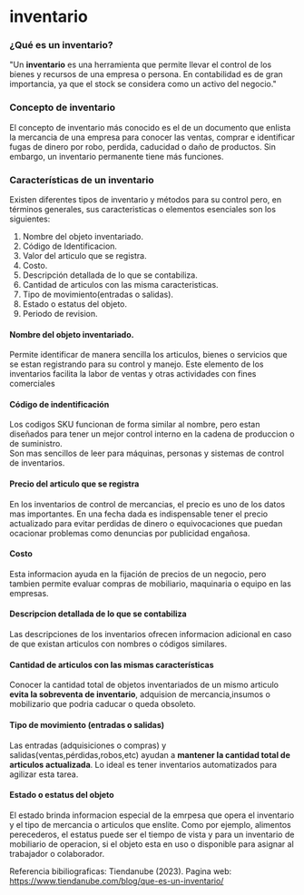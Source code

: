 # inventario 
### ¿Qué es un inventario?
"Un <b>inventario</b> es una herramienta que permite llevar el control de los bienes y recursos de una empresa o persona. En contabilidad es de gran importancia, ya que el stock se considera como un activo del negocio."<br>
### Concepto de inventario
El concepto de inventario más conocido es el de un documento que enlista la mercancia de una empresa para conocer las ventas, comprar e identificar fugas de dinero por robo, perdida, caducidad o daño de productos. Sin embargo, un inventario permanente tiene más funciones.


### Características de un inventario
Existen diferentes tipos de inventario y métodos para su control pero, en términos generales, sus caracteristicas o elementos esenciales son los siguientes:
1. Nombre del objeto inventariado.
2. Código de Identificacion.
3. Valor del articulo que se registra.
4. Costo.
5. Descripción detallada de lo que se contabiliza.
6. Cantidad de articulos con las misma caracteristicas.
7. Tipo de movimiento(entradas o salidas).
8. Estado o estatus del objeto.
9. Periodo de revision.

#### Nombre del objeto inventariado.
Permite identificar de manera sencilla los articulos, bienes o servicios que se estan registrando para su control y manejo. Este elemento de los inventarios facilita la labor de ventas y otras actividades con fines comerciales

#### Código de indentificación
Los codigos SKU funcionan de forma similar al nombre, pero estan diseñados para tener un mejor control interno en la cadena de produccion o de suministro.<br>
Son mas sencillos de leer para máquinas, personas y sistemas de control de inventarios.

#### Precio del articulo que se registra
En los inventarios de control de mercancias, el precio es uno de los datos mas importantes.
En una fecha dada es indispensable tener el precio actualizado para evitar perdidas de dinero o equivocaciones que puedan ocacionar problemas como denuncias por publicidad engañosa.

#### Costo
Esta informacion ayuda en la fijación de precios de un negocio, pero tambien permite evaluar compras de mobiliario, maquinaria o equipo en las empresas.

#### Descripcion detallada de lo que se contabiliza
Las descripciones de los inventarios ofrecen informacion adicional en caso de que existan articulos con nombres o códigos similares.

#### Cantidad de articulos con las mismas características
Conocer la cantidad total de objetos inventariados de un mismo articulo <b>evita la sobreventa de inventario</b>, adquision de mercancia,insumos o mobilizario que podria caducar o queda obsoleto.


#### Tipo de movimiento (entradas o salidas)
Las entradas (adquisiciones o compras) y salidas(ventas,pérdidas,robos,etc) ayudan a <b>mantener la cantidad total de articulos actualizada</b>. Lo ideal es tener inventarios automatizados para agilizar esta tarea.

#### Estado o estatus del objeto
El estado brinda informacion especial de la emrpesa que opera el inventario y el tipo de mercancia o articulos que enslite. Como por ejemplo, alimentos perecederos, el estatus puede ser el tiempo de vista y para un inventario de mobiliario de operacion, si el objeto esta en uso o disponible para asignar al trabajador o colaborador.
<br>

Referencia bibiliograficas:
Tiendanube (2023). Pagina web: https://www.tiendanube.com/blog/que-es-un-inventario/